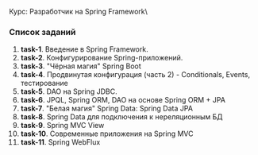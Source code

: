 Курс: Разработчик на Spring Framework\

### Список заданий
1. **task-1**. Введение в Spring Framework.
2. **task-2**. Конфигурирование Spring-приложений.
3. **task-3**. "Чёрная магия" Spring Boot
4. **task-4**. Продвинутая конфигурация (часть 2) - Conditionals, Events, тестирование
5. **task-5**. DAO на Spring JDBC.
6. **task-6**. JPQL, Spring ORM, DAO на основе Spring ORM + JPA
7. **task-7**. "Белая магия" Spring Data: Spring Data JPA
8. **task-8**. Spring Data для подключения к нереляционным БД
9. **task-9**. Spring MVC View
10. **task-10**. Современные приложения на Spring MVC
11. **task-11**. Spring WebFlux
